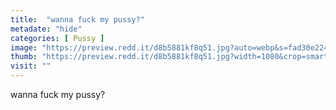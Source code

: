 ```yaml
---
title:  "wanna fuck my pussy?"
metadate: "hide"
categories: [ Pussy ]
image: "https://preview.redd.it/d8b5881kf8q51.jpg?auto=webp&s=fad30e2243635828531f68796c0ec0c621db5c7b"
thumb: "https://preview.redd.it/d8b5881kf8q51.jpg?width=1080&crop=smart&auto=webp&s=12fe5abb2ba8ff29bd129c3ff03fe4d961cdd777"
visit: ""
---
```

wanna fuck my pussy?
